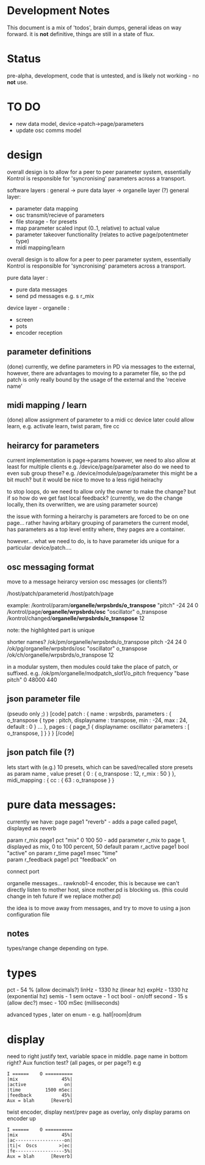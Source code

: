 # Development Notes
This document is a mix of 'todos', brain dumps, general ideas on way forward.
it is **not** definitive, things are still in a state of flux.

# Status
pre-alpha, development, code that is untested, and is likely not working - no **not** use.

# TO DO
- new data model, device->patch->page/parameters
- update osc comms model

# design
overall design is to allow for a peer to peer parameter system, essentially Kontrol is responsible for 'syncronising' parameters across a transport.

software layers : general -> pure data layer -> organelle layer (?)
general layer:
- parameter data mapping
- osc transmit/recieve of parameters 
- file storage - for presets
- map parameter scaled input (0..1, relative) to actual value
- parameter takeover functionality (relates to active page/potentmeter type)
- midi mapping/learn

overall design is to allow for a peer to peer parameter system, essentially Kontrol is responsible for 'syncronising' parameters across a transport.

pure data layer :
- pure data messages
- send pd messages e.g. s r_mix

device layer - organelle :
- screen
- pots
- encoder reception
  
## parameter definitions
(done)
currently, we define parameters in PD via messages to the external, however, there are advantages to moving to a parameter file, so the pd patch is only really bound by the usage of the external and the 'receive name'

## midi mapping / learn
(done)
allow assignment of parameter to a midi cc
device later could allow learn, e.g. activate learn, twist param, fire cc

## heirarcy for parameters
current implementation is page->params
however, we need to also allow at least for multiple clients 
e.g. 
/device/page/parameter
also do we need to even sub group these? 
e.g. 
/device/module/page/parameter
this might be a bit much? but it would be nice to move to a less rigid heirachy

to stop loops, do we need to allow only the owner to make the change? but if so how do we get fast local feedback?
(currently, we do the change locally, then its overwritten, we are using parameter source)

the issue with forming a heirarchy is parameters are forced to be on one page... rather having arbitary grouping of parameters
the current model, has parameters as a top level entity where, they pages are a container.

however... what we need to do, is to have parameter ids unique for a particular device/patch....



## osc messaging format
move to a message heirarcy 
version osc messages (or clients?)

/host/patch/parameterid
/host/patch/page

example:
/kontrol/param/**organelle/wrpsbrds/o_transpose** "pitch" -24 24 0 
/kontrol/page/**organelle/wrpsbrds/osc** "oscillator" o_transpose 
/kontrol/changed/**organelle/wrpsbrds/o_transpose** 12

note: the highlighted part is unique

shorter names?
/ok/pm/organelle/wrpsbrds/o_transpose pitch  -24 24 0 
/ok/pg/organelle/wrpsbrds/osc "oscillator" o_transpose 
/ok/ch/organelle/wrpsbrds/o_transpose 12

in a modular system, then modules could take the place of patch, or suffixed.
e.g. 
/ok/pm/organelle/modpatch_slot1/o_pitch frequency "base pitch" 0 48000 440 


## json parameter file 
(pseudo only ;) )
[code]
patch : {
    name : wrpsbrds,
    parameters : {
        o_transpose {
            type : pitch, 
            displayname : transpose,
            min : -24,
            max : 24,
            default : 0
        }
        ...
    }, 
    pages : {
        page_1 {
            displayname: oscillator
            parameters : [
                o_transpose, 
            ]
        }
    }
}
[/code]



## json patch file (?)
lets start with (e.g.) 10 presets, which can be saved/recalled
store presets as param name , value
preset {
    0 : {
        o_transpose : 12,
        r_mix : 50
    }
}, 
midi_mapping : {
    cc : {
        63 : o_transpose
    }
}



# pure data messages:


currently we have:
page page1 "reverb"  - adds a page called page1, displayed as reverb

param r_mix page1 pct "mix" 0 100 50 - add parameter r_mix to page 1, displayed as mix, 0 to 100 percent, 50 default
param r_active page1 bool "active" on 
param r_time page1 msec "time"  
param r_feedback page1 pct "feedback" on 

connect port

organelle messages... rawknob1-4 encoder, this is because we can't directly listen to mother host, since mother.pd is blocking us. 
(this could change in teh future if we replace mother.pd)

the idea is to move away from messages, and try to move to using a json configuration file

## notes
types/range change depending on type.


# types
pct     - 54 %  (allow decimals?)
linHz   - 1330 hz (linear hz)
expHz   - 1330 hz (exponential hz)
semis   - 1 sem
octave  - 1 oct
bool    - on/off
second  - 15 s (allow dec?)
msec    - 100 mSec (milliseconds)

advanced types , later on
enum  -  e.g. hall|room|drum 

# display 
need to right justify text, variable space in middle.
page name in bottom right?
Aux function test? (all pages, or per page?)
e.g
```
I ======    O ==========
|mix                45%|
|active              on|
|time         1500 mSec|
|feedback           45%|
Aux = blah      [Reverb]
```

twist encoder, display next/prev page as overlay, only display params on encoder up
```
I ======    O ==========
|mix                45%|
|ac------------------on|
|ti|<  Oscs        >|ec|
|fe------------------5%|
Aux = blah      [Reverb]
```






